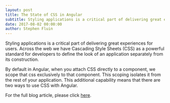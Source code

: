 ```yaml
---
layout: post
title: The State of CSS in Angular
subtitle: Styling applications is a critical part of delivering great experiences for users
date: 2017-08-02 00:00:00
author: Stephen Fluin
---
```


Styling applications is a critical part of delivering great experiences for users. Across the web we have Cascading Style Sheets (CSS) as a powerful standard for developers to define the look of an application separately from its construction.

By default in Angular, when you attach CSS directly to a component, we scope that css exclusively to that component. This scoping isolates it from the rest of your application. This additional capability means that there are two ways to use CSS with Angular.

For the full blog article, please click [here][blog-link].

[blog-link]: https://blog.angular.io/the-state-of-css-in-angular-4a52d4bd2700
